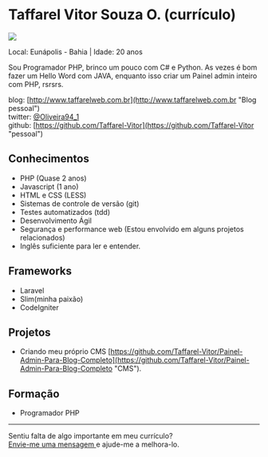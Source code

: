# Taffarel Vitor Souza O. (currículo)

<img src="https://s.gravatar.com/avatar/2f7737f1340da6883f12e1a9e76fdf32?s=80&r=pg" />

Local: Eunápolis - Bahia | Idade: 20 anos

Sou Programador PHP, brinco um pouco com C# e Python.
As vezes é bom fazer um Hello Word com JAVA, enquanto isso criar um Painel admin inteiro com PHP, rsrsrs.


blog: [http://www.taffarelweb.com.br](http://www.taffarelweb.com.br "Blog pessoal")  
twitter: [@Oliveira94_1](http://twitter.com/Oliveira94_1 "pessoal")  
github: [https://github.com/Taffarel-Vitor](https://github.com/Taffarel-Vitor "pessoal")


## Conhecimentos

* PHP (Quase 2 anos)
* Javascript (1 ano)
* HTML e CSS (LESS)
* Sistemas de controle de versão (git)
* Testes automatizados (tdd)
* Desenvolvimento Ágil
* Segurança e performance web (Estou envolvido em alguns projetos relacionados)
* Inglês suficiente para ler e entender.

## Frameworks

* Laravel
* Slim(minha paixão)
* CodeIgniter

## Projetos

* Criando meu próprio CMS [https://github.com/Taffarel-Vitor/Painel-Admin-Para-Blog-Completo](https://github.com/Taffarel-Vitor/Painel-Admin-Para-Blog-Completo "CMS").

## Formação

* Programador PHP
 

--- 

  
Sentiu falta de algo importante em meu currículo?  
[Envie-me uma mensagem ](https://github.com/inbox/new/Taffarel-Vitor "Envie-me uma mensagem ") e ajude-me a melhora-lo.
